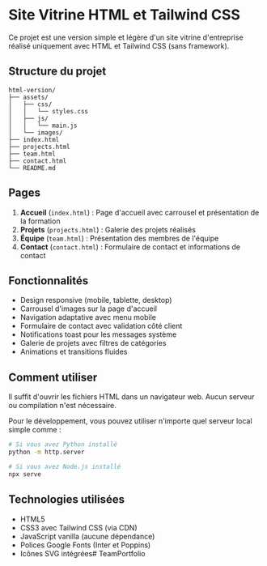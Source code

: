 # Site Vitrine HTML et Tailwind CSS

Ce projet est une version simple et légère d'un site vitrine d'entreprise réalisé uniquement avec HTML et Tailwind CSS (sans framework).

## Structure du projet

```
html-version/
├── assets/
│   ├── css/
│   │   └── styles.css
│   ├── js/
│   │   └── main.js
│   └── images/
├── index.html
├── projects.html
├── team.html
├── contact.html
└── README.md
```

## Pages

1. **Accueil** (`index.html`) : Page d'accueil avec carrousel et présentation de la formation
2. **Projets** (`projects.html`) : Galerie des projets réalisés
3. **Équipe** (`team.html`) : Présentation des membres de l'équipe
4. **Contact** (`contact.html`) : Formulaire de contact et informations de contact

## Fonctionnalités

- Design responsive (mobile, tablette, desktop)
- Carrousel d'images sur la page d'accueil
- Navigation adaptative avec menu mobile
- Formulaire de contact avec validation côté client
- Notifications toast pour les messages système
- Galerie de projets avec filtres de catégories
- Animations et transitions fluides

## Comment utiliser

Il suffit d'ouvrir les fichiers HTML dans un navigateur web. Aucun serveur ou compilation n'est nécessaire.

Pour le développement, vous pouvez utiliser n'importe quel serveur local simple comme :

```bash
# Si vous avez Python installé
python -m http.server

# Si vous avez Node.js installé
npx serve
```

## Technologies utilisées

- HTML5
- CSS3 avec Tailwind CSS (via CDN)
- JavaScript vanilla (aucune dépendance)
- Polices Google Fonts (Inter et Poppins)
- Icônes SVG intégrées#   T e a m P o r t f o l i o  
 